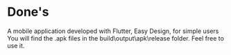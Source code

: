 # Done's

A mobile application developed with Flutter, Easy Design, for simple users
You will find the .apk files in the build\output\apk\release folder.
Feel free to use it.

